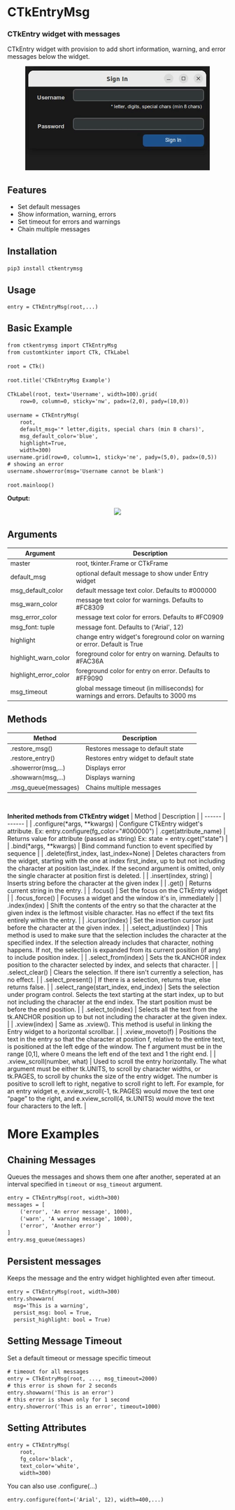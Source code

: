# CTkEntryMsg
### CTkEntry widget with messages

CTkEntry widget with provision to add 
short information, warning, and error messages below the widget.

<p align="center">
  <picture>
    <source media="(prefers-color-scheme: dark)" srcset="https://raw.githubusercontent.com/shine-jayakumar/CTkEntryMsg/master/doc_images/ctkentrymsg_demo.gif">
    <img src="https://raw.githubusercontent.com/shine-jayakumar/CTkEntryMsg/master/doc_images/ctkentrymsg_demo.gif">
  </picture>
</p>

## Features
- Set default messages
- Show information, warning, errors
- Set timeout for errors and warnings
- Chain multiple messages

## Installation
```pip3 install ctkentrymsg```

## Usage
```
entry = CTkEntryMsg(root,...)
```

## Basic Example
```
from ctkentrymsg import CTkEntryMsg
from customtkinter import CTk, CTkLabel

root = CTk()

root.title('CTkEntryMsg Example')

CTkLabel(root, text='Username', width=100).grid(
    row=0, column=0, sticky='nw', padx=(2,0), pady=(10,0))

username = CTkEntryMsg(
    root, 
    default_msg='* letter,digits, special chars (min 8 chars)',
    msg_default_color='blue',
    highlight=True,
    width=300)
username.grid(row=0, column=1, sticky='ne', pady=(5,0), padx=(0,5))
# showing an error
username.showerror(msg='Username cannot be blank')

root.mainloop()
```
**Output:**

<p align="center">
  <picture>
    <source media="(prefers-color-scheme: dark)" srcset="https://raw.githubusercontent.com/shine-jayakumar/CTkEntryMsg/master/doc_images/basic_usage.png">
    <img src="https://raw.githubusercontent.com/shine-jayakumar/CTkEntryMsg/master/doc_images/basic_usage.png">
  </picture>
</p>

## Arguments
| Argument | Description |
| ------ | ------ |
| master | root, tkinter.Frame or CTkFrame |
| default_msg | optional default message to show under Entry widget |
| msg_default_color | default message text color. Defaults to #000000 |
| msg_warn_color | message text color for warnings. Defaults to #FC8309 |
| msg_error_color | message text color for errors. Defaults to #FC0909 |
| msg_font: tuple | message font. Defaults to ('Arial', 12)|
| highlight | change entry widget's foreground color on warning or error. Default is True |
| highlight_warn_color | foreground color for entry on warning. Defaults to #FAC36A |
| highlight_error_color | foreground color for entry on error. Defaults to #FF9090 |
| msg_timeout | global message timeout (in milliseconds) for warnings and errors. Defaults to 3000 ms |

## Methods
| Method | Description |
| ------ | ------ |
| .restore_msg() | Restores message to default state |
| .restore_entry() | Restores entry widget to default state |
| .showerror(msg,...) | Displays error |
| .showwarn(msg,...) | Displays warning |
| .msg_queue(messages) | Chains multiple messages |

<br/>

**Inherited methods from CTkEntry widget**
| Method | Description |
| ------ | ------ |
| .configure(*args, **kwargs) | Configure CTkEntry widget's attribute. Ex: entry.configure(fg_color="#000000")
| .cget(attribute_name) | Returns value for attribute (passed as string) Ex: state = entry.cget("state") |
| .bind(*args, **kwargs) | Bind command function to event specified by sequence |
| .delete(first_index, last_index=None) | Deletes characters from the widget, starting with the one at index first_index, up to but not including the character at position last_index. If the second argument is omitted, only the single character at position first is deleted. |
| .insert(index, string) | Inserts string before the character at the given index |
| .get() | Returns current string in the entry. |
| .focus() | Set the focus on the CTkEntry widget |
| .focus_force() | Focuses a widget and the window it's in, immediately |
| .index(index) | Shift the contents of the entry so that the character at the given index is the leftmost visible character. Has no effect if the text fits entirely within the entry. |
| .icursor(index) | Set the insertion cursor just before the character at the given index. |
| .select_adjust(index) | This method is used to make sure that the selection includes the character at the specified index. If the selection already includes that character, nothing happens. If not, the selection is expanded from its current position (if any) to include position index. |
| .select_from(index) | Sets the tk.ANCHOR index position to the character selected by index, and selects that character. |
| .select_clear() | Clears the selection. If there isn't currently a selection, has no effect. |
| .select_present() | If there is a selection, returns true, else returns false. |
| .select_range(start_index, end_index) | Sets the selection under program control. Selects the text starting at the start index, up to but not including the character at the end index. The start position must be before the end position. |
| .select_to(index) | Selects all the text from the tk.ANCHOR position up to but not including the character at the given index.  |
| .xview(index) | Same as .xview(). This method is useful in linking the Entry widget to a horizontal scrollbar. |
| .xview_moveto(f) | Positions the text in the entry so that the character at position f, relative to the entire text, is positioned at the left edge of the window. The f argument must be in the range [0,1], where 0 means the left end of the text and 1 the right end. |
| .xview_scroll(number, what) | Used to scroll the entry horizontally. The what argument must be either tk.UNITS, to scroll by character widths, or tk.PAGES, to scroll by chunks the size of the entry widget. The number is positive to scroll left to right, negative to scroll right to left. For example, for an entry widget e, e.xview_scroll(-1, tk.PAGES) would move the text one “page” to the right, and e.xview_scroll(4, tk.UNITS) would move the text four characters to the left. |

# More Examples

## Chaining Messages
Queues the messages and shows them one after another, seperated at an interval specified in
```timeout``` or ```msg_timeout``` argument.
```
entry = CTkEntryMsg(root, width=300)
messages = [
    ('error', 'An error message', 1000),
    ('warn', 'A warning message', 1000),
    ('error', 'Another error')
]
entry.msg_queue(messages)
```
## Persistent messages
Keeps the message and the entry widget highlighted even after timeout.
```
entry = CTkEntryMsg(root, width=300)
entry.showwarn(
  msg='This is a warning', 
  persist_msg: bool = True, 
  persist_highlight: bool = True)
```
## Setting Message Timeout
Set a default timeout or message specific timeout
```
# timeout for all messages
entry = CTkEntryMsg(root, ..., msg_timeout=2000)
# this error is shown for 2 seconds
entry.showwarn('This is an error')
# this error is shown only for 1 second
entry.showerror('This is an error', timeout=1000)
```
## Setting Attributes
```
entry = CTkEntryMsg(
    root, 
    fg_color='black',
    text_color='white',
    width=300)
```
You can also use .configure(...)
```
entry.configure(font=('Arial', 12), width=400,...)
```